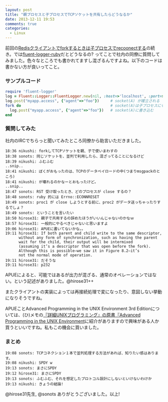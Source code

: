 ```yaml
---
layout: post
title: "親プロセスと子プロセスでTCPソケットを共有したらどうなるか"
date: 2013-12-11 19:53
comments: true
categories: 
  - Linux
---
```


前回の[Redisクライアントでforkするときは子プロセスでrecoonectする](http://orihubon.com/blog/2013/12/11/reconnect-after-fork-redis-client-ruby/)の続き。では[fluent-logger-ruby](https://github.com/fluent/fluent-logger-ruby)だとどうなるの? ってことで社内の同僚に質問してみました。色々なところでも書かれてますし混ざるんですよね。以下のコードは書かない方が良いってこと。

<!-- more -->

### サンプルコード

``` ruby このコードは一見動くけどよくない
require 'fluent-logger'
log = Fluent::Logger::FluentLogger.new(nil, :host=>'localhost', :port=>24224)
log.post("myapp.access", {"agent"=>"foo"})     # socket(A) が確立される
fork do                                        # socket(A)は子プロセスにもコピーされる
  log.post("myapp.access", {"agent"=>"foo"})   # socket(A)に書き込む
end
```

### 質問してみた

社内のIRCでちらっと聞いてみたところ同僚から助言いただきました。

    18:36 nikushi: forkしてTCPソケットを親、子で使いまわすの
    18:38 sonots: 同じソケットを、並列で利用したら、混ざってることになるけど
    18:39 nikushi: ふむふむ
    ..snip..
    18:41 nikushi: ぼくがおもったのは、TCPのデータペイロードの中(つまりmsgpackのところ)
    18:41 nikushi: が壊れるのかなーとおもったけど。
    ..snip..
    18:47 sonots: RST 受け取ったとき、どのプロセスが close するの？
    18:48 sonots: ruby 的には Errno::ECONNRESET
    18:49 sonots: proc1 が close しようとする前に、proc2 がデータ送っちゃったりするでしょ？
    18:49 sonots: ということを言いたい
    18:50 hirose31: 親子で共用するの辞めたほうがいいんじゃないのかなｗ
    18:57 hirose31: 一般的にやるべきじゃないと思いますよ
    19:06 hirose31: APUEに書いてないかな。。
    19:11 hirose31: If both parent and child write to the same descriptor, 
          without any form of synchronization, such as having the parent 
          wait for the child, their output will be intermixed 
          (assuming it’s a descriptor that was open before the fork). 
          Although this is possible—we saw it in Figure 8.2—it’s 
          not the normal mode of operation.
    19:11 hirose31: だそうな
    19:11 hirose31: p232

APUEによると、可能ではあるが出力が混ざる、通常のオペレーションではない。という記述がありました。@hirose31++

またクライアントの実装によっては再接続処理で変になったり、意図しない挙動になりそうですね。

APUEことAdvanced Programming in the UNIX Environment 3rd Editionについては、(ひ)メモの[『詳細UNIXプログラミング』の原書『Advanced Programming in the UNIX Environment](http://d.hatena.ne.jp/hirose31/20130731/1375248744)に紹介がありますので興味がある人か買うといいですね。私もこの機会に買いました。

### まとめ

    19:08 sonots: TCPコネクション１本で並列処理する方法があれば、知りたい感はあります。
    19:08 nikushi: SPDY w
    19:13 sonots: まさにSPDY
    19:12 hirose31: まさにSPDY
    19:13 sonots: ふむふむ、それを想定したプロトコル設計にしないといけないわけか
    19:13 nikushi: きょうの結論!

@hirose31先生, @sonots ありがとうございました。以上!
